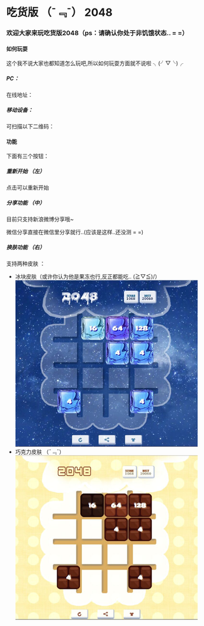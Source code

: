 #	吃货版 （¯﹃¯） 2048 
###	欢迎大家来玩吃货版2048（ps：请确认你处于非饥饿状态.. = =）

####	如何玩耍
这个我不说大家也都知道怎么玩吧,所以如何玩耍方面就不说啦 ╮(╯▽╰)╭

#####	PC：

在线地址：

#####	移动设备：

可扫描以下二维码：


####	功能
   
下面有三个按钮：
#####	重新开始 （左）   
点击可以重新开始
#####	分享功能 （中）  
目前只支持新浪微博分享哦~ 

微信分享直接在微信里分享就行..(应该是这样..还没测 = =)
#####	换肤功能 （右）
支持两种皮肤 ：

*	冰块皮肤（或许你认为他是果冻也行,反正都能吃.. \(≧▽≦)/）
![iceSkin](app/images/iceSkin/skinPreview.jpg)
*	巧克力皮肤 （¯﹃¯）
![iceSkin](app/images/candySkin/skinPreview.jpg)


